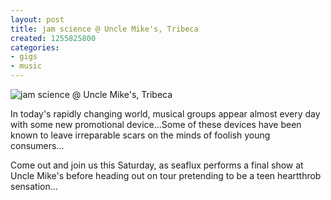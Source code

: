 ```yaml
---
layout: post
title: jam science @ Uncle Mike's, Tribeca
created: 1255825800
categories: 
- gigs
- music
---
```

![jam science @ Uncle Mike's, Tribeca](http://files.bubblehouse.org.s3.amazonaws.com/flyers/2009-10-17_flyer_lowres.jpg)

In today's rapidly changing world, musical groups appear almost every day with some new promotional device...Some of these devices have been known to leave irreparable scars on the minds of foolish young consumers...

Come out and join us this Saturday, as seaflux performs a final show at Uncle Mike's before heading out on tour pretending to be a teen heartthrob sensation...
